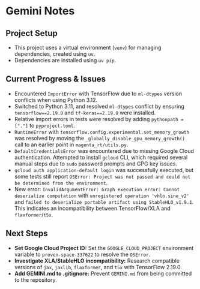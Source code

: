 # Gemini Notes

## Project Setup

- This project uses a virtual environment (`venv`) for managing dependencies, created using `uv`.
- Dependencies are installed using `uv pip`.

## Current Progress & Issues

- Encountered `ImportError` with TensorFlow due to `ml-dtypes` version conflicts when using Python 3.12.
- Switched to Python 3.11, and resolved `ml-dtypes` conflict by ensuring `tensorflow==2.19.0` and `tf-keras==2.19.0` were installed.
- Relative import errors in tests were resolved by adding `pythonpath = ["."]` to `pyproject.toml`.
- `RuntimeError` with `tensorflow.config.experimental.set_memory_growth` was resolved by moving the `_globally_disable_gpu_memory_growth()` call to an earlier point in `magenta_rt/utils.py`.
- `DefaultCredentialsError` was encountered due to missing Google Cloud authentication. Attempted to install `gcloud` CLI, which required several manual steps due to `sudo` password prompts and GPG key issues.
- `gcloud auth application-default login` was successfully executed, but some tests still report `OSError: Project was not passed and could not be determined from the environment`.
- New error: `InvalidArgumentError: Graph execution error: Cannot deserialize computation` with `unregistered operation 'vhlo.sine_v2'` and `failed to deserialize portable artifact using StableHLO_v1.9.1`. This indicates an incompatibility between TensorFlow/XLA and `flaxformer`/`t5x`.

## Next Steps

- **Set Google Cloud Project ID:** Set the `GOOGLE_CLOUD_PROJECT` environment variable to `proven-space-337622` to resolve the `OSError`.
- **Investigate XLA/StableHLO incompatibility:** Research compatible versions of `jax`, `jaxlib`, `flaxformer`, and `t5x` with TensorFlow 2.19.0.
- **Add GEMINI.md to .gitignore:** Prevent `GEMINI.md` from being committed to the repository.